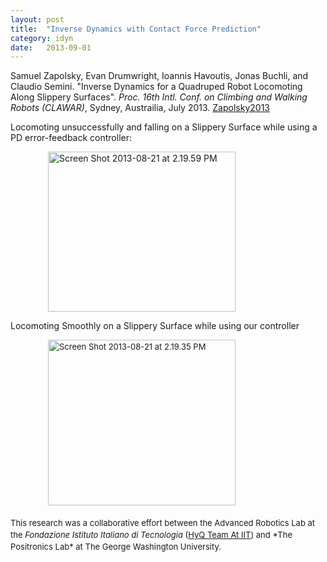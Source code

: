 ```yaml
---
layout: post
title:  "Inverse Dynamics with Contact Force Prediction"
category: idyn
date:   2013-09-01
---
```


Samuel Zapolsky, Evan Drumwright, Ioannis Havoutis, Jonas Buchli, and Claudio Semini. "Inverse Dynamics for a Quadruped Robot Locomoting Along Slippery Surfaces". <em>Proc. 16th Intl. Conf. on Climbing and Walking Robots (CLAWAR)</em>, Sydney, Austrailia, July 2013. <a href="http://robotics.gwu.edu/~samzapo/wp-content/uploads/2013/08/CLAWAR2013.pdf">Zapolsky2013</a>

Locomoting unsuccessfully and falling on a Slippery Surface while using a PD error-feedback controller:
<p style="padding-left: 60px;"><a href="http://robotics.gwu.edu/~samzapo/wp-content/uploads/2013/08/Screen-Shot-2013-08-21-at-2.19.59-PM.png"><img alt="Screen Shot 2013-08-21 at 2.19.59 PM" src="http://robotics.gwu.edu/~samzapo/wp-content/uploads/2013/08/Screen-Shot-2013-08-21-at-2.19.59-PM-300x256.png" width="300" height="256" /></a></p>
Locomoting Smoothly on a Slippery Surface while using our controller
<p style="padding-left: 60px;"><a style="font-size: 13px; line-height: 19px;" href="http://robotics.gwu.edu/~samzapo/wp-content/uploads/2013/08/Screen-Shot-2013-08-21-at-2.19.35-PM.png"><img alt="Screen Shot 2013-08-21 at 2.19.35 PM" src="http://robotics.gwu.edu/~samzapo/wp-content/uploads/2013/08/Screen-Shot-2013-08-21-at-2.19.35-PM-300x265.png" width="300" height="265" /></a><span style="font-size: 13px; line-height: 19px;"> </span></p>
<span style="font-size: 13px; line-height: 19px;">This research was a collaborative effort between the Advanced Robotics Lab at the </span><em style="font-size: 13px; line-height: 19px;">Fondazione Istituto Italiano di Tecnologia</em><span style="font-size: 13px; line-height: 19px;"> (</span><a style="font-size: 13px; line-height: 19px;" title="HyQ Team At IIT" href="http://www.iit.it/en/advr-labs/dynamic-legged-systems/hydraulically-actuated-quadruped-hyq.html" target="_blank">HyQ Team At IIT</a><span style="font-size: 13px; line-height: 19px;">) and *The Positronics Lab* at The George Washington University.
